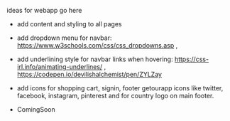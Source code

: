 ideas for webapp go here

- add content and styling to all pages
- add dropdown menu for navbar: https://www.w3schools.com/css/css_dropdowns.asp ,
- add underlining style for navbar links when hovering: https://css-irl.info/animating-underlines/ , https://codepen.io/devilishalchemist/pen/ZYLZay
- add icons for shopping cart, signin, footer getourapp icons like twitter, facebook, instagram, pinterest and for country logo on main footer.

- ComingSoon 

